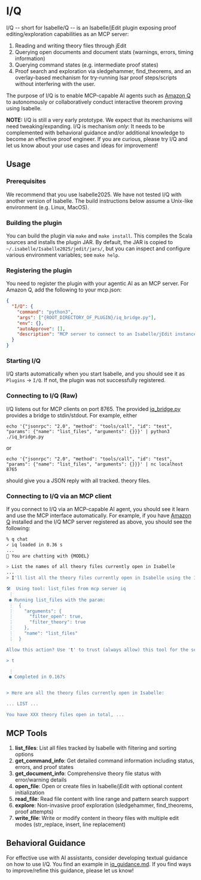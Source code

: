 # I/Q

I/Q -- short for Isabelle/Q -- is an Isabelle/jEdit plugin exposing proof editing/exploration capabilities as an MCP server:
1. Reading and writing theory files through jEdit
2. Querying open documents and document stats (warnings, errors, timing information)
3. Querying command states (e.g. intermediate proof states)
4. Proof search and exploration via sledgehammer, find_theorems, and an overlay-based mechanism for try-running Isar proof steps/scripts without interfering with the user.

The purpose of I/Q is to enable MCP-capable AI agents such as [Amazon Q](https://aws.amazon.com/q/) to autonomously or collaboratively conduct interactive theorem proving using Isabelle.

**NOTE:** I/Q is still a very early prototype. We expect that its mechanisms will need tweaking/expanding. I/Q is mechanism _only_: It needs to be complemented with behavioral guidance and/or additional knowledge to become an effective proof engineer. If you are curious, please try I/Q and let us know about your use cases and ideas for improvement!

## Usage

### Prerequisites

We recommend that you use Isabelle2025. We have not tested I/Q with another version of Isabelle. The build instructions below assume a Unix-like environment (e.g. Linux, MacOS).

### Building the plugin

You can build the plugin via `make` and `make install`. This compiles the Scala sources and installs the plugin JAR. By default, the JAR is copied to `~/.isabelle/Isabelle2025/jedit/jars/`, but you can inspect and configure various environment variables; see `make help`.

### Registering the plugin

You need to register the plugin with your agentic AI as an MCP server. For Amazon Q, add the following to your mcp.json:

```json
{
  "I/Q": {
    "command": "python3",
    "args": ["{ROOT_DIRECTORY_OF_PLUGIN}/iq_bridge.py"],
    "env": {},
    "autoApprove": [],
    "description": "MCP server to connect to an Isabelle/jEdit instance and inspect/modify Isabelle theory files, proof states, and session information"
  }
}
```

### Starting I/Q

I/Q starts automatically when you start Isabelle, and you should see it as `Plugins` → `I/Q`. If not, the plugin was not successfully registered.

### Connecting to I/Q (Raw)

I/Q listens out for MCP clients on port 8765. The provided [iq_bridge.py](iq_bridge.py) provides a bridge to stdin/stdout. For example, either

```
echo '{"jsonrpc": "2.0", "method": "tools/call", "id": "test", "params": {"name": "list_files", "arguments": {}}}' | python3 ./iq_bridge.py
```

or

```
echo '{"jsonrpc": "2.0", "method": "tools/call", "id": "test", "params": {"name": "list_files", "arguments": {}}}' | nc localhost 8765
```

should give you a JSON reply with all tracked. theory files.

### Connecting to I/Q via an MCP client

If you connect to I/Q via an MCP-capable AI agent, you should see it learn and use the MCP interface automatically. For example, if you have [Amazon Q](https://aws.amazon.com/q/) installed and the I/Q MCP server registered as above, you should see the following:

```bash
% q chat
✓ iq loaded in 0.36 s
...
🤖 You are chatting with {MODEL}

> List the names of all theory files currently open in Isabelle
...
> I'll list all the theory files currently open in Isabelle using the I/Q MCP interface.

🛠️  Using tool: list_files from mcp server iq
 ⋮
 ● Running list_files with the param:
 ⋮  {
 ⋮    "arguments": {
 ⋮      "filter_open": true,
 ⋮      "filter_theory": true
 ⋮    },
 ⋮    "name": "list_files"
 ⋮  }

Allow this action? Use 't' to trust (always allow) this tool for the session. [y/n/t]:

> t

 ⋮
 ● Completed in 0.167s


> Here are all the theory files currently open in Isabelle:

... LIST ...

You have XXX theory files open in total, ...
```

## MCP Tools

1. **list_files**: List all files tracked by Isabelle with filtering and sorting options
2. **get_command_info**: Get detailed command information including status, errors, and proof states
3. **get_document_info**: Comprehensive theory file status with error/warning details
4. **open_file**: Open or create files in Isabelle/jEdit with optional content initialization
5. **read_file**: Read file content with line range and pattern search support
6. **explore**: Non-invasive proof exploration (sledgehammer, find_theorems, proof attempts)
7. **write_file**: Write or modify content in theory files with multiple edit modes (str_replace, insert, line replacement)

## Behavioral Guidance

For effective use with AI assistants, consider developing textual guidance on how to use I/Q.
You find an example in [iq_guidance.md](iq_guidance.md). If you find ways to improve/refine
this guidance, please let us know!
